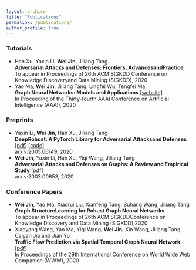 ```yaml
---
layout: archive
title: "Publications"
permalink: /publications/
author_profile: true
---
```


### Tutorials
* Han Xu, Yaxin Li, **Wei Jin**, Jiliang Tang. <br> 
  **Adversarial Attacks and Defenses: Frontiers, AdvancesandPractice**<br>
  To appear in Proceedings of 26th ACM SIGKDD Conference on Knowledge Discoveryand Data Mining (SIGKDD), 2020
* Yao Ma, **Wei Jin**, Jiliang Tang, Lingfei Wu, Tengfei Ma <br>
  **Graph Neural Networks: Models and Applications** [[website]](http://cse.msu.edu/~mayao4/tutorials/aaai2020/) <br>
  In Proceeding of the Thirty-fourth AAAI Conference on Artificial Intelligence (AAAI), 2020
  
### Preprints
* Yaxin Li, **Wei Jin**, Han Xu, Jiliang Tang <br>
  **DeepRobust: A PyTorch Library for Adversarial Attacksand Defenses** [[pdf]](https://arxiv.org/abs/2005.06149) [[code]](https://github.com/DSE-MSU/DeepRobust) <br>
  arxiv:2005.06149, 2020
* **Wei Jin**, Yaxin Li, Han Xu, Yiqi Wang, Jiliang Tang <br>
  **Adversarial Attacks and Defenses on Graphs: A Review and Empirical Study** [[pdf]](https://arxiv.org/abs/2003.00653)<br>
  arxiv:2003.00653, 2020
 
### Conference Papers
* **Wei Jin**, Yao Ma, Xiaorui Liu, Xianfeng Tang, Suhang Wang, Jiliang Tang <br> 
  **Graph StructureLearning for Robust Graph Neural Networks** <br>
  To appear in Proceedings of 26th ACM SIGKDDConference on Knowledge Discovery and Data Mining (SIGKDD),2020
* Xiaoyang Wang, Yao Ma, Yiqi Wang, **Wei Jin**, Xin Wang, Jiliang Tang, Caiyan Jia and Jian Yu <br>
  **Traffic Flow Prediction via Spatial Temporal Graph Neural Network** [[pdf]](https://dl.acm.org/doi/abs/10.1145/3366423.3380186)<br> 
  In Proceedings of the 29th International Conference on World Wide Web Companion (WWW), 2020

<!--
{% if author.googlescholar %}
  You can also find my articles on <u><a href="{{author.googlescholar}}">my Google Scholar profile</a>.</u>
{% endif %}

{% include base_path %}

{% for post in site.publications reversed %}
  {% include archive-single.html %}
{% endfor %}
-->
